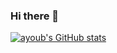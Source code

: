 ### Hi there 👋

<!--
**ayoubmehd/ayoubmehd** is a ✨ _special_ ✨ repository because its `README.md` (this file) appears on your GitHub profile.

Here are some ideas to get you started:

- 🔭 I’m currently working on ...
- 🌱 I’m currently learning ...
- 👯 I’m looking to collaborate on ...
- 🤔 I’m looking for help with ...
- 💬 Ask me about ...
- 📫 How to reach me: ...
- 😄 Pronouns: ...
- ⚡ Fun fact: ...
-->

[![ayoub's GitHub stats](https://github-readme-stats.vercel.app/api?username=ayoubmehd&&count_private=true)](https://github.com/anuraghazra/github-readme-stats)
